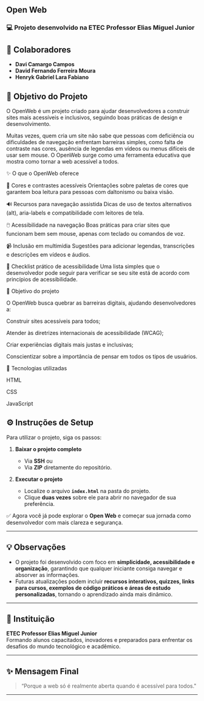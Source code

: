 ## **Open Web** 

### 💻 Projeto desenvolvido na **ETEC Professor Elias Miguel Junior**  


## 👥 Colaboradores
- **Davi Camargo Campos**  
- **David Fernando Ferreira Moura**  
- **Henryk Gabriel Lara Fabiano**


## 🎯 Objetivo do Projeto  

O OpenWeb é um projeto criado para ajudar desenvolvedores a construir sites mais acessíveis e inclusivos, seguindo boas práticas de design e desenvolvimento.

Muitas vezes, quem cria um site não sabe que pessoas com deficiência ou dificuldades de navegação enfrentam barreiras simples, como falta de contraste nas cores, ausência de legendas em vídeos ou menus difíceis de usar sem mouse.
O OpenWeb surge como uma ferramenta educativa que mostra como tornar a web acessível a todos.

✨ O que o OpenWeb oferece

🎨 Cores e contrastes acessíveis
Orientações sobre paletas de cores que garantem boa leitura para pessoas com daltonismo ou baixa visão.

🔊 Recursos para navegação assistida
Dicas de uso de textos alternativos (alt), aria-labels e compatibilidade com leitores de tela.

🖱️ Acessibilidade na navegação
Boas práticas para criar sites que funcionam bem sem mouse, apenas com teclado ou comandos de voz.

📹 Inclusão em multimídia
Sugestões para adicionar legendas, transcrições e descrições em vídeos e áudios.

📑 Checklist prático de acessibilidade
Uma lista simples que o desenvolvedor pode seguir para verificar se seu site está de acordo com princípios de acessibilidade.

🎯 Objetivo do projeto

O OpenWeb busca quebrar as barreiras digitais, ajudando desenvolvedores a:

Construir sites acessíveis para todos;

Atender às diretrizes internacionais de acessibilidade (WCAG);

Criar experiências digitais mais justas e inclusivas;

Conscientizar sobre a importância de pensar em todos os tipos de usuários.

🚀 Tecnologias utilizadas

HTML

CSS

JavaScript

## ⚙️ Instruções de Setup  

Para utilizar o projeto, siga os passos:  

1. **Baixar o projeto completo**  
   - Via **SSH** ou  
   - Via **ZIP** diretamente do repositório.  

2. **Executar o projeto**  
   - Localize o arquivo **`index.html`** na pasta do projeto.  
   - Clique **duas vezes** sobre ele para abrir no navegador de sua preferência.  

✅ Agora você já pode explorar o **Open Web** e começar sua jornada como desenvolvedor com mais clareza e segurança.  

---

## 💡 Observações  

- O projeto foi desenvolvido com foco em **simplicidade, acessibilidade e organização**, garantindo que qualquer iniciante consiga navegar e absorver as informações.  
- Futuras atualizações podem incluir **recursos interativos, quizzes, links para cursos, exemplos de código práticos e áreas de estudo personalizadas**, tornando o aprendizado ainda mais dinâmico.  

---

## 📌 Instituição  
**ETEC Professor Elias Miguel Junior**  
Formando alunos capacitados, inovadores e preparados para enfrentar os desafios do mundo tecnológico e acadêmico.  

---

## ✨ Mensagem Final  

> “Porque a web só é realmente aberta quando é acessível para todos."  

---
